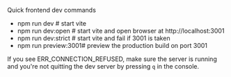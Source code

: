 Quick frontend dev commands

- npm run dev # start vite
- npm run dev:open # start vite and open browser at http://localhost:3001
- npm run dev:strict # start vite and fail if 3001 is taken
- npm run preview:3001# preview the production build on port 3001

If you see ERR_CONNECTION_REFUSED, make sure the server is running and you're not quitting the dev server by pressing `q` in the console.
